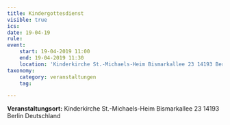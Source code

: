 ```yaml
---
title: Kindergottesdienst
visible: true
ics: 
date: 19-04-19
rule: 
event:
	start: 19-04-2019 11:00
	end: 19-04-2019 11:30
	location: 'Kinderkirche St.-Michaels-Heim Bismarkallee 23 14193 Berlin Deutschland'
taxonomy:
	category: veranstaltungen
	tag: 

---
```




**Veranstaltungsort:** Kinderkirche St.-Michaels-Heim
Bismarkallee 23
14193 Berlin
Deutschland

